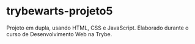 # trybewarts-projeto5
Projeto em dupla, usando HTML, CSS e JavaScript. Elaborado durante o curso de Desenvolvimento Web na Trybe.
